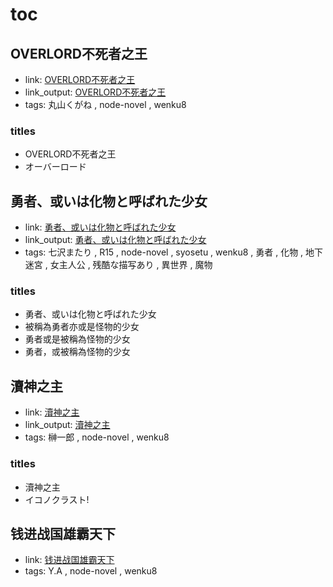 # toc

## OVERLORD不死者之王

- link: [OVERLORD不死者之王](OVERLORD%E4%B8%8D%E6%AD%BB%E8%80%85%E4%B9%8B%E7%8E%8B/)
- link_output: [OVERLORD不死者之王](../wenku8_out/OVERLORD%E4%B8%8D%E6%AD%BB%E8%80%85%E4%B9%8B%E7%8E%8B/)
- tags: 丸山くがね , node-novel , wenku8

### titles

- OVERLORD不死者之王
- オーバーロード

## 勇者、或いは化物と呼ばれた少女

- link: [勇者、或いは化物と呼ばれた少女](%E5%8B%87%E8%80%85%E3%80%81%E6%88%96%E3%81%84%E3%81%AF%E5%8C%96%E7%89%A9%E3%81%A8%E5%91%BC%E3%81%B0%E3%82%8C%E3%81%9F%E5%B0%91%E5%A5%B3/)
- link_output: [勇者、或いは化物と呼ばれた少女](../wenku8_out/%E5%8B%87%E8%80%85%E3%80%81%E6%88%96%E3%81%84%E3%81%AF%E5%8C%96%E7%89%A9%E3%81%A8%E5%91%BC%E3%81%B0%E3%82%8C%E3%81%9F%E5%B0%91%E5%A5%B3/)
- tags: 七沢またり , R15 , node-novel , syosetu , wenku8 , 勇者 , 化物 , 地下迷宮 , 女主人公 , 残酷な描写あり , 異世界 , 魔物

### titles

- 勇者、或いは化物と呼ばれた少女
- 被稱為勇者亦或是怪物的少女
- 勇者或是被稱為怪物的少女
- 勇者，或被稱為怪物的少女

## 瀆神之主

- link: [瀆神之主](%E7%80%86%E7%A5%9E%E4%B9%8B%E4%B8%BB/)
- link_output: [瀆神之主](../wenku8_out/%E7%80%86%E7%A5%9E%E4%B9%8B%E4%B8%BB/)
- tags: 榊一郎 , node-novel , wenku8

### titles

- 瀆神之主
- イコノクラスト!

## 钱进战国雄霸天下

- link: [钱进战国雄霸天下](%E9%92%B1%E8%BF%9B%E6%88%98%E5%9B%BD%E9%9B%84%E9%9C%B8%E5%A4%A9%E4%B8%8B/)
- tags: Y.A , node-novel , wenku8
